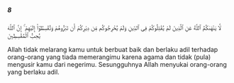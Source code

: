 ##### 8

<span class="ayah">لَّا يَنْهَىٰكُمُ ٱللَّهُ عَنِ ٱلَّذِينَ لَمْ يُقَٰتِلُوكُمْ فِى ٱلدِّينِ وَلَمْ يُخْرِجُوكُم مِّن دِيَٰرِكُمْ أَن تَبَرُّوهُمْ وَتُقْسِطُوٓا۟ إِلَيْهِمْ ۚ إِنَّ ٱللَّهَ يُحِبُّ ٱلْمُقْسِطِينَ</span>

<span class="ayah_translation">Allah tidak melarang kamu untuk berbuat baik dan berlaku adil terhadap orang-orang yang tiada memerangimu karena agama dan tidak (pula) mengusir kamu dari negerimu. Sesungguhnya Allah menyukai orang-orang yang berlaku adil.</span>
